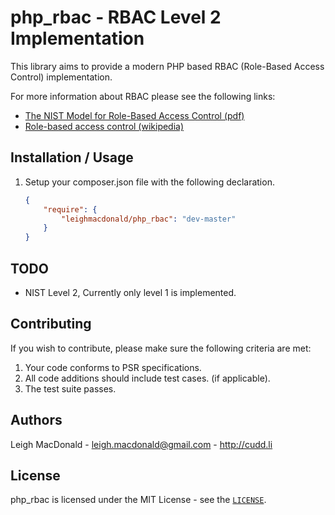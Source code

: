 php_rbac - RBAC Level 2 Implementation
=======================================================

This library aims to provide a modern PHP based RBAC (Role-Based Access Control) implementation.

For more information about RBAC please see the following links:

- [The NIST Model for Role-Based Access Control (pdf)](http://csrc.nist.gov/rbac/sandhu-ferraiolo-kuhn-00.pdf)
- [Role-based access control (wikipedia)](http://en.wikipedia.org/wiki/Role-based_access_control)

Installation / Usage
------------------------------------------------

1. Setup your composer.json file with the following declaration.

    ``` json
    {
        "require": {
            "leighmacdonald/php_rbac": "dev-master"
        }
    }
    ```

TODO
------------------------------------------------

- NIST Level 2, Currently only level 1 is implemented.

Contributing
------------------------------------------------

If you wish to contribute, please make sure the following criteria are met:

1. Your code conforms to PSR specifications.
2. All code additions should include test cases. (if applicable).
3. The test suite passes.

Authors
---------------------------

Leigh MacDonald - <leigh.macdonald@gmail.com> - <http://cudd.li>

License
------------------------------------------------
php_rbac is licensed under the MIT License - see the [`LICENSE`](https://github.com/leighmacdonald/php_rbac/blob/master/LICENSE).
